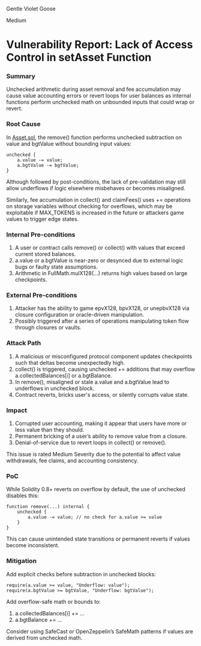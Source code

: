 Gentle Violet Goose

Medium

# Vulnerability Report: Lack of Access Control in setAsset Function

### Summary

Unchecked arithmetic during asset removal and fee accumulation may cause value accounting errors or revert loops for user balances as internal functions perform unchecked math on unbounded inputs that could wrap or revert.

### Root Cause

In [Asset.sol](https://github.com/sherlock-audit/2025-04-burve/blob/main/Burve/src/multi/Asset.sol#L110), the remove() function performs unchecked subtraction on value and bgtValue without bounding input values:

```solidity
unchecked {
    a.value -= value;
    a.bgtValue -= bgtValue;
}
```

Although followed by post-conditions, the lack of pre-validation may still allow underflows if logic elsewhere misbehaves or becomes misaligned.

Similarly, fee accumulation in collect() and claimFees() uses += operations on storage variables without checking for overflows, which may be exploitable if MAX_TOKENS is increased in the future or attackers game values to trigger edge states.



### Internal Pre-conditions

1. A user or contract calls remove() or collect() with values that exceed current stored balances.
2. a.value or a.bgtValue is near-zero or desynced due to external logic bugs or faulty state assumptions.
3. Arithmetic in FullMath.mulX128(...) returns high values based on large checkpoints.

### External Pre-conditions

1. Attacker has the ability to game epvX128, bpvX128, or unepbvX128 via closure configuration or oracle-driven manipulation.
2. Possibly triggered after a series of operations manipulating token flow through closures or vaults.



### Attack Path

1. A malicious or misconfigured protocol component updates checkpoints such that deltas become unexpectedly high.
2. collect() is triggered, causing unchecked += additions that may overflow a.collectedBalances[i] or a.bgtBalance.
3. In remove(), misaligned or stale a.value and a.bgtValue lead to underflows in unchecked block.
4. Contract reverts, bricks user's access, or silently corrupts value state.

### Impact

1. Corrupted user accounting, making it appear that users have more or less value than they should.
2. Permanent bricking of a user’s ability to remove value from a closure.
3. Denial-of-service due to revert loops in collect() or remove().

This issue is rated Medium Severity due to the potential to affect value withdrawals, fee claims, and accounting consistency.



### PoC

While Solidity 0.8+ reverts on overflow by default, the use of unchecked disables this:
```solidity
function remove(...) internal {
    unchecked {
        a.value -= value; // no check for a.value >= value
    }
}
```
This can cause unintended state transitions or permanent reverts if values become inconsistent.



### Mitigation

Add explicit checks before subtraction in unchecked blocks:
```solidity
require(a.value >= value, "Underflow: value");
require(a.bgtValue >= bgtValue, "Underflow: bgtValue");
```

Add overflow-safe math or bounds to:
1. a.collectedBalances[i] += ...
2. a.bgtBalance += ...

Consider using SafeCast or OpenZeppelin’s SafeMath patterns if values are derived from unchecked math.